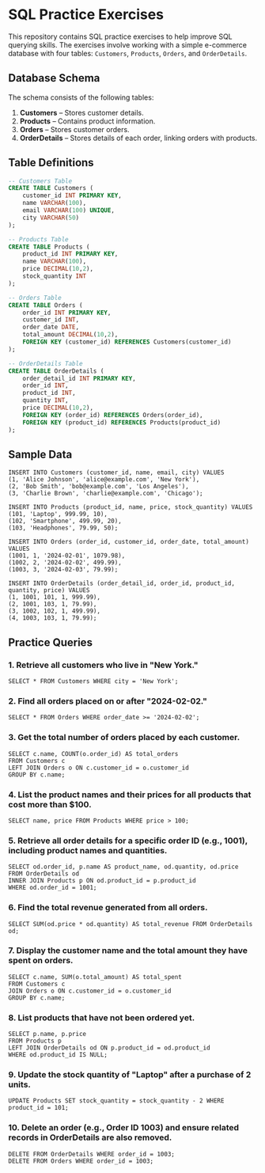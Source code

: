 # SQL Practice Exercises

This repository contains SQL practice exercises to help improve SQL querying skills. The exercises involve working with a simple e-commerce database with four tables: `Customers`, `Products`, `Orders`, and `OrderDetails`.

## Database Schema

The schema consists of the following tables:

1. **Customers** – Stores customer details.
2. **Products** – Contains product information.
3. **Orders** – Stores customer orders.
4. **OrderDetails** – Stores details of each order, linking orders with products.

## Table Definitions

```sql
-- Customers Table
CREATE TABLE Customers (
    customer_id INT PRIMARY KEY,
    name VARCHAR(100),
    email VARCHAR(100) UNIQUE,
    city VARCHAR(50)
);

-- Products Table
CREATE TABLE Products (
    product_id INT PRIMARY KEY,
    name VARCHAR(100),
    price DECIMAL(10,2),
    stock_quantity INT
);

-- Orders Table
CREATE TABLE Orders (
    order_id INT PRIMARY KEY,
    customer_id INT,
    order_date DATE,
    total_amount DECIMAL(10,2),
    FOREIGN KEY (customer_id) REFERENCES Customers(customer_id)
);

-- OrderDetails Table
CREATE TABLE OrderDetails (
    order_detail_id INT PRIMARY KEY,
    order_id INT,
    product_id INT,
    quantity INT,
    price DECIMAL(10,2),
    FOREIGN KEY (order_id) REFERENCES Orders(order_id),
    FOREIGN KEY (product_id) REFERENCES Products(product_id)
);
```
## Sample Data
```
INSERT INTO Customers (customer_id, name, email, city) VALUES
(1, 'Alice Johnson', 'alice@example.com', 'New York'),
(2, 'Bob Smith', 'bob@example.com', 'Los Angeles'),
(3, 'Charlie Brown', 'charlie@example.com', 'Chicago');

INSERT INTO Products (product_id, name, price, stock_quantity) VALUES
(101, 'Laptop', 999.99, 10),
(102, 'Smartphone', 499.99, 20),
(103, 'Headphones', 79.99, 50);

INSERT INTO Orders (order_id, customer_id, order_date, total_amount) VALUES
(1001, 1, '2024-02-01', 1079.98),
(1002, 2, '2024-02-02', 499.99),
(1003, 3, '2024-02-03', 79.99);

INSERT INTO OrderDetails (order_detail_id, order_id, product_id, quantity, price) VALUES
(1, 1001, 101, 1, 999.99),
(2, 1001, 103, 1, 79.99),
(3, 1002, 102, 1, 499.99),
(4, 1003, 103, 1, 79.99);
```
## Practice Queries
### 1. Retrieve all customers who live in "New York."
```
SELECT * FROM Customers WHERE city = 'New York';
```
### 2. Find all orders placed on or after "2024-02-02."
```
SELECT * FROM Orders WHERE order_date >= '2024-02-02';
```
### 3. Get the total number of orders placed by each customer.
```
SELECT c.name, COUNT(o.order_id) AS total_orders
FROM Customers c  
LEFT JOIN Orders o ON c.customer_id = o.customer_id  
GROUP BY c.name;
```
### 4. List the product names and their prices for all products that cost more than $100.
```
SELECT name, price FROM Products WHERE price > 100;
```
### 5. Retrieve all order details for a specific order ID (e.g., 1001), including product names and quantities.
```
SELECT od.order_id, p.name AS product_name, od.quantity, od.price
FROM OrderDetails od
INNER JOIN Products p ON od.product_id = p.product_id
WHERE od.order_id = 1001;
```
### 6. Find the total revenue generated from all orders.
```
SELECT SUM(od.price * od.quantity) AS total_revenue FROM OrderDetails od;
```
### 7. Display the customer name and the total amount they have spent on orders.
```
SELECT c.name, SUM(o.total_amount) AS total_spent  
FROM Customers c  
JOIN Orders o ON c.customer_id = o.customer_id  
GROUP BY c.name;
```
### 8. List products that have not been ordered yet.
```
SELECT p.name, p.price
FROM Products p  
LEFT JOIN OrderDetails od ON p.product_id = od.product_id  
WHERE od.product_id IS NULL;
```
### 9. Update the stock quantity of "Laptop" after a purchase of 2 units.
```
UPDATE Products SET stock_quantity = stock_quantity - 2 WHERE product_id = 101;
```
### 10. Delete an order (e.g., Order ID 1003) and ensure related records in OrderDetails are also removed.
```
DELETE FROM OrderDetails WHERE order_id = 1003;  
DELETE FROM Orders WHERE order_id = 1003;
```
